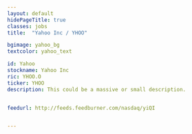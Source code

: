 ```yaml
---
layout: default
hidePageTitle: true
classes: jobs
title:  "Yahoo Inc / YHOO"

bgimage: yahoo_bg
textcolor: yahoo_text

id: Yahoo
stockname: Yahoo Inc
ric: YHOO.O
ticker: YHOO
description: This could be a massive or small description.


feedurl: http://feeds.feedburner.com/nasdaq/yiQI


---
```

